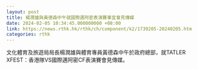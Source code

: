 ```yaml
---
layout: post
title: 楊潤雄與黃德森中午就國際邁阿密表演賽事宜會見傳媒
date: 2024-02-05 10:34:45.000000000 +08:00
link: https://news.rthk.hk/rthk/ch/component/k2/1739205-20240205.htm
categories: rthk
---
```


文化體育及旅遊局局長楊潤雄與體育專員黃德森中午於政府總部，就TATLER XFEST：香港隊VS國際邁阿密CF表演賽會見傳媒。
